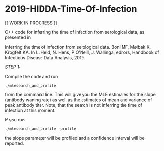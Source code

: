 # 2019-HIDDA-Time-Of-Infection

[[ WORK IN PROGRESS ]]

C++ code for inferring the time of infection from serological data, as presented in 

   Inferring the time of infection from serological data.
   Boni MF, Mølbak K, Krogfelt KA.
   In L. Held, N. Hens, P O'Neill, J. Wallinga, editors, Handbook of Infectious Disease Data Analysis, 2019.

*STEP 1:*

Compile the code and run

`./mlesearch_and_profile`
   
from the command line.  This will give you the MLE estimates for the slope (antibody waning rate) as well as the estimates of mean and variance of peak antibody titer.  Note, that the search is not inferring the time of infection at this moment.

If you run

   `./mlesearch_and_profile -profile`
   
the slope parameter will be profiled and a confidence interval will be reported.
